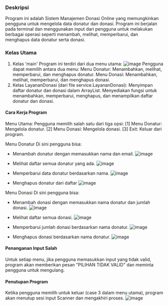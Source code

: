 ### Deskripsi
Program ini adalah Sistem Manajemen Donasi Online yang memungkinkan pengguna untuk mengelola data donatur dan donasi. Program ini berjalan pada terminal dan menggunakan input dari pengguna untuk melakukan berbagai operasi seperti menambah, melihat, memperbarui, dan menghapus data donatur serta donasi.

### Kelas Utama
1. Kelas 'main'
   Program ini terdiri dari dua menu utama:
![image](https://github.com/user-attachments/assets/def121a6-3958-48d8-8cc1-fe02430f2302)
    Pengguna dapat memilih antara dua menu:
    Menu Donatur: Menambahkan, melihat, memperbarui, dan menghapus donatur.
    Menu Donasi: Menambahkan, melihat, memperbarui, dan menghapus donasi.
2. Kelas LayananDonasi (dari file service.LayananDonasi):
   Menyimpan daftar donatur dan donasi dalam ArrayList.
   Menyediakan fungsi untuk menambahkan, memperbarui, menghapus, dan menampilkan daftar donatur dan donasi.

#### Cara Kerja Program
Menu Utama: Pengguna memilih salah satu dari tiga opsi:
[1] Menu Donatur: Mengelola donatur.
[2] Menu Donasi: Mengelola donasi.
[3] Exit: Keluar dari program.

Menu Donatur
Di sini pengguna bisa:
- Menambah donatur dengan memasukkan nama dan email.
  ![image](https://github.com/user-attachments/assets/1e9da1d4-f79b-4a1f-8de0-fb2c5387b904)
  
- Melihat daftar semua donatur yang ada.
  ![image](https://github.com/user-attachments/assets/5f5957f3-7ed9-4d87-9aee-c9b0f1b119d4)

- Memperbarui data donatur berdasarkan nama.
  ![image](https://github.com/user-attachments/assets/fb4cde80-8cad-428c-9156-b0ace43f26c4)

- Menghapus donatur dari daftar
  ![image](https://github.com/user-attachments/assets/6c9da196-d485-499f-9426-2c798e2f1fa0)


Menu Donasi
Di sini pengguna bisa:
- Menambah donasi dengan memasukkan nama donatur dan jumlah donasi.
  ![image](https://github.com/user-attachments/assets/53974324-6a66-4e23-95ea-2df446a01886)

- Melihat daftar semua donasi.
  ![image](https://github.com/user-attachments/assets/72247d42-7139-455a-b3a8-d849fa8142f7)

- Memperbarui jumlah donasi berdasarkan nama donatur.
  ![image](https://github.com/user-attachments/assets/43d47fc6-c7d8-4d58-a22c-5bc301b02053)

- Menghapus donasi berdasarkan nama donatur.
![image](https://github.com/user-attachments/assets/888088af-c0a8-4e9c-9260-ff5091dbe9aa)

#### Penanganan Input Salah
Untuk setiap menu, jika pengguna memasukkan input yang tidak valid, program akan memberikan pesan "PILIHAN TIDAK VALID" dan meminta pengguna untuk mengulang.

#### Penutupan Program
Ketika pengguna memilih untuk keluar (case 3 dalam menu utama), program akan menutup sesi input Scanner dan mengakhiri proses.
![image](https://github.com/user-attachments/assets/a05005fd-6e83-40c8-86ab-8d3f0e55c789)
